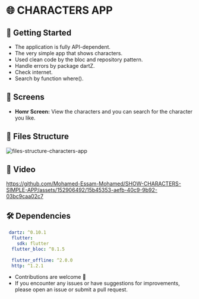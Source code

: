 # 🌐 CHARACTERS APP

## 🚀 Getting Started

- The application is fully API-dependent.
- The very simple app that shows characters.
- Used clean code by the bloc and repository pattern.
- Handle errors by package dartZ.
- Check internet.
- Search by function where().
## 🤳 Screens

- **Homr Screen:** View the characters and you can search for the character you like. 

## 📁 Files Structure
![files-structure-characters-app](https://github.com/Mohamed-Essam-Mohamed/SHOW-CHARACTERS-SIMPLE-APP/assets/152906492/ea9c80d0-08e6-4212-bf0b-bd121c0b823f)


## 🎥 Video
https://github.com/Mohamed-Essam-Mohamed/SHOW-CHARACTERS-SIMPLE-APP/assets/152906492/15b45353-aefb-40c9-9b92-03bc9caa02c7


## 🛠 Dependencies

```pubspec.yaml
 dartz: ^0.10.1
  flutter:
    sdk: flutter
  flutter_bloc: ^8.1.5
  
  flutter_offline: ^2.0.0
  http: ^1.2.1
```


- Contributions are welcome 💜
- If you encounter any issues or have suggestions for improvements, please open an issue or submit a pull request.


